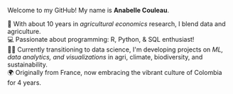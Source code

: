Welcome to my GitHub! My name is **Anabelle Couleau**.

🌱  With about 10 years in *agricultural economics* research, I blend data and agriculture.<br />
💻 Passionate about programming: R, Python, & SQL enthusiast!<br />
👩‍💻 Currently transitioning to data science, I'm developing projects on *ML, data analytics, and visualizations* in agri, climate, biodiversity, and sustainability.<br />
🌍 Originally from France, now embracing the vibrant culture of Colombia for 4 years.<br />

